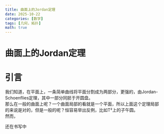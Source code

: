 ```yaml
---
title: 曲面上的Jordan定理
date: 2025-10-22
categories: [数学]
tags: [几何，拓扑]
math: true
---
```

# **曲面上的Jordan定理**
# 引言
我们知道，在平面上，一条简单曲线将平面分割成为两部分，更强的，由Jordan-Schoenflies定理，其中一部分同胚于开圆盘。  
那么在一般的曲面上呢？一个曲面局部的看就是一个平面，所以上面这个定理局部的来说是对的，但是一般的呢？恒容易举出反例，比如T²上的子午圆。  
然而，

  还在书写中
